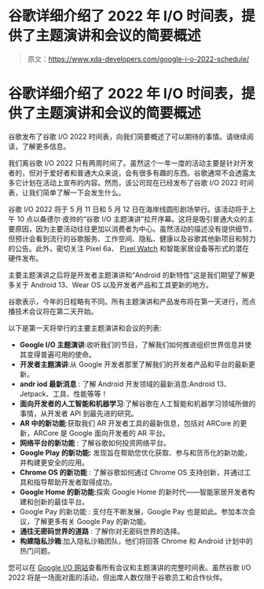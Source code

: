 # 谷歌详细介绍了 2022 年 I/O 时间表，提供了主题演讲和会议的简要概述

> 原文：<https://www.xda-developers.com/google-i-o-2022-schedule/>

# 谷歌详细介绍了 2022 年 I/O 时间表，提供了主题演讲和会议的简要概述

谷歌发布了谷歌 I/O 2022 时间表，向我们简要概述了可以期待的事情。请继续阅读，了解更多信息。

我们离谷歌 I/O 2022 只有两周时间了。虽然这个一年一度的活动主要是针对开发者的，但对于爱好者和普通大众来说，会有很多有趣的东西。谷歌通常不会透露太多它计划在活动上宣布的内容。然而，该公司现在已经发布了谷歌 I/O 2022 时间表，让我们简单了解一下会发生什么。

谷歌 I/O 2022 将于 5 月 11 日和 5 月 12 日在海岸线圆形剧场举行。该活动将于上午 10 点以桑德尔·皮帅的“谷歌 I/O 主题演讲”拉开序幕。这将是吸引普通大众的主要原因，因为主要活动往往更加以消费者为中心。虽然活动的描述没有提供细节，但预计会看到流行的谷歌服务、工作空间、隐私、健康以及谷歌其他新项目和努力的公告。此外，密切关注 Pixel 6a、 [Pixel Watch](https://io.google/2022/program/) 和智能家居设备等形式的潜在硬件发布。

主要主题演讲之后将是开发者主题演讲和“Android 的新特性”这是我们期望了解更多关于 Android 13、Wear OS 以及开发者产品和工具更新的地方。

谷歌表示，今年的日程略有不同。所有主题演讲和产品发布将在第一天进行，而点播技术会议将在第二天开始。

以下是第一天将举行的主要主题演讲和会议的列表:

*   **Google I/O 主题演讲**:收听我们的节目，了解我们如何推进组织世界信息并使其变得普遍可用的使命。
*   **开发者主题演讲**:从 Google 开发者那里了解我们的开发者产品和平台的最新更新。
*   **andr iod 最新消息** : 了解 Android 开发领域的最新消息:Android 13、Jetpack、工具、性能等等！
*   **面向开发者的人工智能和机器学习**:了解谷歌在人工智能和机器学习领域所做的事情，从开发者 API 到最先进的研究。
*   **AR 中的新功能**:获取我们 AR 开发者工具的最新信息，包括对 ARCore 的更新，ARCore 是 Google 面向开发者的 AR 平台。
*   **网络平台的新功能** : 了解谷歌如何投资网络平台。
*   **Google Play 的新功能:** 发现旨在帮助您优化获取、参与和货币化的新功能，并构建更安全的应用。
*   **Chrome OS 的新功能** : 了解谷歌如何通过 Chrome OS 支持创新，并通过工具和指导帮助开发者取得成功。
*   **Google Home 的新功能**:探索 Google Home 的新时代——智能家居开发者构建和创新的最佳平台。
*   Google Pay 的新功能 : 支付在不断发展，Google Pay 也是如此。参加本次会议，了解更多有关 Google Pay 的新功能。
*   **通往无密码世界的道路** : 了解你对无密码世界的选择。
*   **构建隐私沙箱**:加入隐私沙箱团队，他们将回答 Chrome 和 Android 计划中的热门问题。

您可以在 [Google I/O 网站](https://io.google/2022/program/)查看所有会议和主题演讲的完整时间表。虽然谷歌 I/O 2022 将是一场面对面的活动，但出席人数仅限于谷歌员工和合作伙伴。